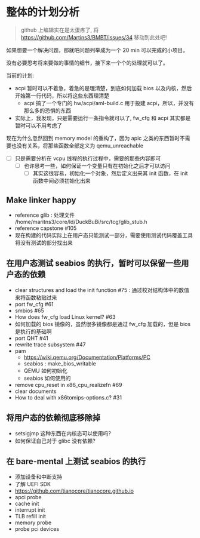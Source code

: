 # 整体的计划分析
> github 上编辑实在是太蛋疼了, 将 https://github.com/Martins3/BMBT/issues/34 移动到此处吧!

如果想要一个解决问题，那就吧问题列举成为一个 20 min 可以完成的小项目。

没有必要思考将来要做的事情的细节，接下来一个个的处理就可以了。

当前的计划:

- acpi 暂时可以不着急，着急的是理清楚，到底如何加载 bios 以及内核，然后开始第一行代码，所以将这些东西理清楚
    - acpi 搞了一个专门的 hw/acpi/aml-build.c 用于投建 acpi，所以，并没有那么多的恐惧的东西
- 实际上，我发现，只是需要运行一条指令就可以了, fw_cfg 和 acpi 其实都是暂时可以不用考虑了

现在为什么忽然回到 memory model 的重构了，因为 apic 之类的东西暂时不需要也没有关系，将那些函数全部定义为 qemu_unreachable

- [ ] 只是需要分析在 vcpu 线程的执行过程中，需要的那些内容即可
  - [ ] 也许思考一些，如何保证一个变量只有在初始化之后才可以访问
    - [ ] 其实这很容易，初始化一个对象，然后定义出来其 init 函数，在 init 函数中间必须初始化出来

## Make linker happy
- reference glib : 处理文件 /home/maritns3/core/ld/DuckBuBi/src/tcg/glib_stub.h
- reference capstone #105
- 现在构建的代码实际上在用户态只能测试一部分，需要使用测试代码覆盖工具将没有测试的部分找出来

## 在用户态测试 seabios 的执行，暂时可以保留一些用户态的依赖
- clear structures and load the init function #75 : 通过校对结构体中的数值来将函数粘贴过来
- port fw_cfg #61
- smbios #65
- How does fw_cfg load Linux kernel? #63
- 如何加载的 bios 镜像的，虽然很多镜像都是通过 fw_cfg 加载的，但是 bios 是执行的基础啊
- port QHT #41
- rewrite trace subsystem #47
- pam
    - https://wiki.qemu.org/Documentation/Platforms/PC
    - seabios : make_bios_writable
    - QEMU 如何初始化
    - seabios 如何使用的
- remove cpu_reset in x86_cpu_realizefn #69
- clear documents
- How to deal with x86tomips-options.c? #31

## 将用户态的依赖彻底移除掉
- setsigjmp 这种东西在内核态可以使用吗?
- 如何保证自己对于 glibc 没有依赖?

## 在 bare-mental 上测试 seabios 的执行
- 添加设备和中断支持
- 了解 UEFI SDK
- https://github.com/tianocore/tianocore.github.io
- apci probe
- cache init
- interrupt init
- TLB refill init
- memory probe
- probe pci devices
